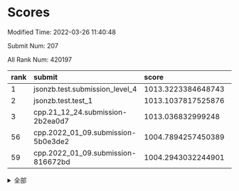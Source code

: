 # Scores

Modified Time: 2022-03-26 11:40:48

Submit Num: 207

All Rank Num: 420197

| rank |               submit               |       score        |       sigma        | pk_num |
| :--- | :--------------------------------- | :----------------- | :----------------- | :----- |
| 1    | jsonzb.test.submission_level_4     | 1013.3223384648743 | 0.8153984149602368 | 8118   |
| 2    | jsonzb.test.test_1                 | 1013.1037817525876 | 0.8510396262140775 | 8123   |
| 3    | cpp.21_12_24.submission-2b2ea0d7   | 1013.036832999248  | 0.8135144299780042 | 8118   |
| 56   | cpp.2022_01_09.submission-5b0e3de2 | 1004.7894257450389 | 0.7054196474617771 | 8119   |
| 59   | cpp.2022_01_09.submission-816672bd | 1004.2943032244901 | 0.7053808198630123 | 8118   |


<details>
<summary>全部</summary>

| rank |                 submit                 |       score        |       sigma        | pk_num |
| :--- | :------------------------------------- | :----------------- | :----------------- | :----- |
| 1    | jsonzb.test.submission_level_4         | 1013.3223384648743 | 0.8153984149602368 | 8118   |
| 2    | jsonzb.test.test_1                     | 1013.1037817525876 | 0.8510396262140775 | 8123   |
| 3    | cpp.21_12_24.submission-2b2ea0d7       | 1013.036832999248  | 0.8135144299780042 | 8118   |
| 4    | gobigger.level_3.submission_level_3_30 | 1011.865204889688  | 0.8021565943558593 | 8120   |
| 5    | gobigger.level_3.submission_level_3_16 | 1011.8490833307286 | 0.7659428584746664 | 8115   |
| 6    | gobigger.level_3.submission_level_3_1  | 1011.2523621288884 | 0.7740692723475251 | 8121   |
| 7    | gobigger.level_3.submission_level_3_11 | 1011.238052078165  | 0.7799667096689141 | 8121   |
| 8    | gobigger.level_3.submission_level_3_25 | 1011.2116356948013 | 0.7863808464751817 | 8122   |
| 9    | gobigger.level_3.submission_level_3_49 | 1011.1224645639211 | 0.765768381736808  | 8123   |
| 10   | gobigger.level_3.submission_level_3_42 | 1011.00793662163   | 0.786282537548767  | 8122   |
| 11   | gobigger.level_3.submission_level_3_36 | 1010.958484332971  | 0.7726788518728427 | 8123   |
| 12   | gobigger.level_3.submission_level_3_2  | 1010.9409114910922 | 0.7815418072661586 | 8122   |
| 13   | gobigger.level_3.submission_level_3_29 | 1010.8054447540786 | 0.792322225487862  | 8123   |
| 14   | gobigger.level_3.submission_level_3_3  | 1010.7620547145491 | 0.777164979154857  | 8116   |
| 15   | gobigger.level_3.submission_level_3_26 | 1010.7075016798675 | 0.7894146957190866 | 8119   |
| 16   | gobigger.level_3.submission_level_3_18 | 1010.7016534054288 | 0.7530356429504921 | 8119   |
| 17   | gobigger.level_3.submission_level_3_48 | 1010.6808738136939 | 0.7644194012863202 | 8120   |
| 18   | gobigger.level_3.submission_level_3_7  | 1010.5619123451393 | 0.790389239082123  | 8124   |
| 19   | gobigger.level_3.submission_level_3_41 | 1010.5452845019371 | 0.7560828744128651 | 8122   |
| 20   | gobigger.level_3.submission_level_3_24 | 1010.4341549070351 | 0.7832285741575536 | 8120   |
| 21   | gobigger.level_3.submission_level_3_20 | 1010.2423605831993 | 0.7607033535760794 | 8117   |
| 22   | gobigger.level_3.submission_level_3_40 | 1010.2342204901612 | 0.7706243002198654 | 8117   |
| 23   | gobigger.level_3.submission_level_3_0  | 1010.1660108707981 | 0.7658018497532083 | 8121   |
| 24   | gobigger.level_3.submission_level_3_8  | 1010.0713344175344 | 0.7671652139823772 | 8125   |
| 25   | gobigger.level_3.submission_level_3_45 | 1009.9914921941654 | 0.7431251849138848 | 8120   |
| 26   | gobigger.level_3.submission_level_3_4  | 1009.9314074116833 | 0.7729514632662363 | 8118   |
| 27   | gobigger.level_3.submission_level_3_39 | 1009.928769899613  | 0.748052766200246  | 8121   |
| 28   | gobigger.level_3.submission_level_3_23 | 1009.9210260333978 | 0.7439376383438445 | 8122   |
| 29   | gobigger.level_3.submission_level_3_13 | 1009.9047000138178 | 0.7553029431309108 | 8124   |
| 30   | gobigger.level_3.submission_level_3_44 | 1009.7690104105357 | 0.7792725101028203 | 8123   |
| 31   | gobigger.level_3.submission_level_3_43 | 1009.740162419915  | 0.7643902076836482 | 8121   |
| 32   | gobigger.level_3.submission_level_3_19 | 1009.6648635284338 | 0.7715540531269609 | 8117   |
| 33   | gobigger.level_3.submission_level_3_38 | 1009.5962527915934 | 0.7583583234977648 | 8122   |
| 34   | gobigger.level_3.submission_level_3_34 | 1009.5915472448136 | 0.7542059954964111 | 8123   |
| 35   | gobigger.level_3.submission_level_3_5  | 1009.532513778947  | 0.7490492294094258 | 8121   |
| 36   | gobigger.level_3.submission_level_3_12 | 1009.4678350515302 | 0.7855741569377277 | 8117   |
| 37   | gobigger.level_3.submission_level_3_14 | 1009.4663834585002 | 0.7699036633315044 | 8122   |
| 38   | gobigger.level_3.submission_level_3_32 | 1009.462714281804  | 0.743248913525395  | 8117   |
| 39   | gobigger.level_3.submission_level_3_27 | 1009.3334979288297 | 0.753606098345379  | 8122   |
| 40   | gobigger.level_3.submission_level_3_47 | 1009.2397636507374 | 0.7533825783412547 | 8120   |
| 41   | gobigger.level_3.submission_level_3_31 | 1009.1985557330697 | 0.7395945280799531 | 8120   |
| 42   | gobigger.level_3.submission_level_3_35 | 1009.1127600289643 | 0.7482887244213654 | 8119   |
| 43   | gobigger.level_3.submission_level_3_46 | 1009.060654354939  | 0.7509495244602057 | 8119   |
| 44   | gobigger.level_3.submission_level_3_22 | 1009.0365075827438 | 0.7364833922564061 | 8121   |
| 45   | gobigger.level_3.submission_level_3_28 | 1009.0228419421366 | 0.7496143228030336 | 8123   |
| 46   | gobigger.level_3.submission_level_3_15 | 1009.0028300656157 | 0.7570029015001564 | 8119   |
| 47   | gobigger.level_3.submission_level_3_17 | 1008.9773113107694 | 0.7387312690189938 | 8122   |
| 48   | gobigger.level_3.submission_level_3_33 | 1008.8182093653156 | 0.738621599169169  | 8124   |
| 49   | gobigger.level_3.submission_level_3_6  | 1008.8128566522831 | 0.746249872673872  | 8115   |
| 50   | gobigger.level_3.submission_level_3_37 | 1008.7868722834523 | 0.7431059061489265 | 8117   |
| 51   | gobigger.level_3.submission_level_3_9  | 1008.687400363985  | 0.742665496569178  | 8119   |
| 52   | gobigger.level_3.submission_level_3_21 | 1008.5346069970703 | 0.7303808488786475 | 8117   |
| 53   | gobigger.level_3.submission_level_3_10 | 1008.5281757972627 | 0.7448996192114461 | 8114   |
| 54   | gobigger.level_1.submission_level_1_7  | 1005.9489463331822 | 0.7325972216175562 | 8122   |
| 55   | gobigger.level_1.submission_level_1_16 | 1004.8340371688688 | 0.717604422455634  | 8117   |
| 56   | cpp.2022_01_09.submission-5b0e3de2     | 1004.7894257450389 | 0.7054196474617771 | 8119   |
| 57   | gobigger.level_1.submission_level_1_14 | 1004.5018061106473 | 0.7345332387902118 | 8122   |
| 58   | gobigger.level_1.submission_level_1_46 | 1004.3740089877668 | 0.7136168992984172 | 8119   |
| 59   | cpp.2022_01_09.submission-816672bd     | 1004.2943032244901 | 0.7053808198630123 | 8118   |
| 60   | gobigger.level_1.submission_level_1_15 | 1004.1495428208755 | 0.7320905710544713 | 8119   |
| 61   | gobigger.level_1.submission_level_1_34 | 1004.1140060972277 | 0.7166892758844282 | 8118   |
| 62   | gobigger.level_1.submission_level_1_27 | 1003.9848466625469 | 0.7222249446994277 | 8116   |
| 63   | gobigger.level_1.submission_level_1_18 | 1003.975246054105  | 0.7184857662372927 | 8119   |
| 64   | gobigger.level_1.submission_level_1_20 | 1003.8667100234744 | 0.7066701509905087 | 8126   |
| 65   | gobigger.level_1.submission_level_1_35 | 1003.8570125406346 | 0.7229765296983972 | 8123   |
| 66   | gobigger.level_1.submission_level_1_30 | 1003.8538622401551 | 0.7228024602422756 | 8117   |
| 67   | gobigger.level_1.submission_level_1_47 | 1003.7885382252435 | 0.7193500630714653 | 8120   |
| 68   | gobigger.level_1.submission_level_1_29 | 1003.7400836568863 | 0.732647379605346  | 8117   |
| 69   | gobigger.level_1.submission_level_1_3  | 1003.6365545971856 | 0.7097449035243365 | 8117   |
| 70   | gobigger.level_1.submission_level_1_19 | 1003.6159223485946 | 0.7306501692296078 | 8119   |
| 71   | gobigger.level_1.submission_level_1_1  | 1003.6052742587943 | 0.7182058067414824 | 8117   |
| 72   | gobigger.level_1.submission_level_1_2  | 1003.5726211603023 | 0.7146442883648486 | 8123   |
| 73   | gobigger.level_1.submission_level_1_39 | 1003.5254342976991 | 0.7097887844765622 | 8126   |
| 74   | gobigger.level_1.submission_level_1_8  | 1003.5184412066703 | 0.7241499385000698 | 8120   |
| 75   | gobigger.level_1.submission_level_1_5  | 1003.4986034566264 | 0.7250144095177115 | 8117   |
| 76   | gobigger.level_1.submission_level_1_13 | 1003.4183331682284 | 0.7155469033148584 | 8126   |
| 77   | gobigger.level_1.submission_level_1_37 | 1003.4070954014471 | 0.708917731642056  | 8120   |
| 78   | gobigger.level_1.submission_level_1_44 | 1003.3044534234652 | 0.7187367569268374 | 8115   |
| 79   | gobigger.level_1.submission_level_1_33 | 1003.2600744964202 | 0.7196667397125012 | 8116   |
| 80   | gobigger.level_1.submission_level_1_41 | 1003.2535420722168 | 0.7069701459285633 | 8119   |
| 81   | gobigger.level_1.submission_level_1_22 | 1003.1983913218553 | 0.7266849044691507 | 8112   |
| 82   | gobigger.level_1.submission_level_1_42 | 1003.1559278783594 | 0.7082315197036624 | 8115   |
| 83   | gobigger.level_1.submission_level_1_28 | 1003.109225749488  | 0.7129316183057867 | 8119   |
| 84   | gobigger.level_1.submission_level_1_31 | 1003.103333941304  | 0.7204500719524831 | 8115   |
| 85   | gobigger.level_1.submission_level_1_48 | 1003.0415462919253 | 0.716411969684876  | 8117   |
| 86   | gobigger.level_1.submission_level_1_49 | 1002.9841103871689 | 0.7086331159365562 | 8120   |
| 87   | gobigger.level_1.submission_level_1_21 | 1002.8297430126663 | 0.7151676197649866 | 8126   |
| 88   | gobigger.level_1.submission_level_1_11 | 1002.7834941055524 | 0.7125142708963026 | 8119   |
| 89   | gobigger.level_1.submission_level_1_9  | 1002.7765144333963 | 0.7132819346614075 | 8117   |
| 90   | gobigger.level_1.submission_level_1_12 | 1002.7662905855684 | 0.7129088491346822 | 8125   |
| 91   | gobigger.level_1.submission_level_1_25 | 1002.7352564401699 | 0.7121695022039566 | 8116   |
| 92   | gobigger.level_1.submission_level_1_26 | 1002.7174686668341 | 0.7174434926002703 | 8116   |
| 93   | gobigger.level_1.submission_level_1_43 | 1002.6562849607262 | 0.7060788078219046 | 8123   |
| 94   | gobigger.level_1.submission_level_1_17 | 1002.6540404378277 | 0.7080460091572462 | 8114   |
| 95   | gobigger.level_1.submission_level_1_38 | 1002.6473002497665 | 0.7154113250767752 | 8117   |
| 96   | gobigger.level_1.submission_level_1_4  | 1002.6295376051628 | 0.711830541227905  | 8123   |
| 97   | gobigger.level_1.submission_level_1_6  | 1002.6076497487815 | 0.7076955016722866 | 8122   |
| 98   | gobigger.level_1.submission_level_1_23 | 1002.5195097259166 | 0.7104679358079576 | 8125   |
| 99   | gobigger.level_1.submission_level_1_10 | 1002.2960158512008 | 0.7087720488858213 | 8116   |
| 100  | gobigger.level_1.submission_level_1_24 | 1002.2371724114694 | 0.7128809128865573 | 8121   |
| 101  | gobigger.level_1.submission_level_1_32 | 1002.2244953876238 | 0.7043874308132578 | 8124   |
| 102  | gobigger.level_1.submission_level_1_0  | 1002.1980870975713 | 0.7155033233134798 | 8120   |
| 103  | gobigger.level_1.submission_level_1_45 | 1001.9630010326953 | 0.7117034083607277 | 8123   |
| 104  | gobigger.level_1.submission_level_1_36 | 1001.9523838811479 | 0.713602314806051  | 8120   |
| 105  | gobigger.level_1.submission_level_1_40 | 1001.4659042061774 | 0.7045909629397863 | 8118   |
| 106  | gobigger.random.submission_random_33   | 997.1924083681571  | 0.7102704743745742 | 8122   |
| 107  | gobigger.random.submission_random_7    | 997.0535960695306  | 0.6912953730479446 | 8120   |
| 108  | gobigger.random.submission_random_27   | 996.9875204699566  | 0.7043304526112848 | 8119   |
| 109  | gobigger.random.submission_random_24   | 996.9803272487303  | 0.6972387238133518 | 8122   |
| 110  | gobigger.random.submission_random_21   | 996.9212898033688  | 0.711048965160277  | 8121   |
| 111  | gobigger.random.submission_random_1    | 996.8712005992321  | 0.6976383389458436 | 8122   |
| 112  | gobigger.random.submission_random_2    | 996.6838959756302  | 0.704795332785212  | 8115   |
| 113  | gobigger.random.submission_random_17   | 996.6138796912895  | 0.6986604020215688 | 8118   |
| 114  | gobigger.random.submission_random_31   | 996.5179678179902  | 0.7206528953182906 | 8117   |
| 115  | gobigger.random.submission_random_41   | 996.4970021294263  | 0.7096408115843489 | 8120   |
| 116  | gobigger.random.submission_random_38   | 996.4939464020476  | 0.7103860660345901 | 8120   |
| 117  | gobigger.random.submission_random_10   | 996.490778485756   | 0.7114683616399978 | 8117   |
| 118  | gobigger.random.submission_random_5    | 996.4718367112766  | 0.7104308500804134 | 8118   |
| 119  | gobigger.random.submission_random_36   | 996.4314933503497  | 0.7058507347192086 | 8121   |
| 120  | gobigger.random.submission_random_30   | 996.4227267518927  | 0.7053549784065972 | 8116   |
| 121  | gobigger.random.submission_random_3    | 996.3672698436527  | 0.7174215726443676 | 8117   |
| 122  | gobigger.random.submission_random_18   | 996.3522703623207  | 0.7057702792139383 | 8116   |
| 123  | gobigger.random.submission_random_25   | 996.320018797228   | 0.7026504771275838 | 8120   |
| 124  | gobigger.random.submission_random_8    | 996.3088846514999  | 0.7127549588852774 | 8117   |
| 125  | gobigger.random.submission_random_35   | 996.3053591097753  | 0.7214402635351708 | 8116   |
| 126  | gobigger.random.submission_random_9    | 996.3032855561581  | 0.7080243516983811 | 8118   |
| 127  | gobigger.random.submission_random_19   | 996.2271935745156  | 0.7032364683757383 | 8124   |
| 128  | gobigger.random.submission_random_23   | 996.1039134149919  | 0.7093921500723481 | 8118   |
| 129  | gobigger.random.submission_random_47   | 996.087308683624   | 0.7228780213288143 | 8123   |
| 130  | gobigger.random.submission_random_44   | 996.0840918526937  | 0.6983106398631148 | 8120   |
| 131  | gobigger.random.submission_random_32   | 995.9483352046828  | 0.7133158838184339 | 8119   |
| 132  | gobigger.random.submission_random_0    | 995.9355269638089  | 0.7082035559120444 | 8120   |
| 133  | gobigger.random.submission_random_12   | 995.9271927555588  | 0.7170390616229282 | 8124   |
| 134  | gobigger.random.submission_random_20   | 995.873778956885   | 0.7146977201489422 | 8119   |
| 135  | gobigger.random.submission_random_40   | 995.8319901856428  | 0.7220570901339193 | 8122   |
| 136  | gobigger.random.submission_random_4    | 995.8067124183165  | 0.6989231240378044 | 8116   |
| 137  | gobigger.random.submission_random_45   | 995.8044701031355  | 0.7059974511828698 | 8124   |
| 138  | gobigger.random.submission_random_26   | 995.7768882070999  | 0.70356408771083   | 8126   |
| 139  | gobigger.random.submission_random_34   | 995.7002984831242  | 0.7199384175561944 | 8120   |
| 140  | gobigger.random.submission_random_16   | 995.6954686305236  | 0.7076570919509746 | 8117   |
| 141  | gobigger.random.submission_random_14   | 995.6275146938907  | 0.7126241402985994 | 8126   |
| 142  | gobigger.random.submission_random_42   | 995.5803303167218  | 0.7175838372026949 | 8117   |
| 143  | gobigger.random.submission_random_48   | 995.5552924696447  | 0.7061777632360371 | 8123   |
| 144  | gobigger.random.submission_random_15   | 995.5220325738906  | 0.7117738835675731 | 8120   |
| 145  | gobigger.random.submission_random_46   | 995.4736237381908  | 0.7098167772558301 | 8114   |
| 146  | gobigger.random.submission_random_43   | 995.4648014346138  | 0.707305088135222  | 8117   |
| 147  | gobigger.random.submission_random_13   | 995.4248645124617  | 0.7142079074020177 | 8122   |
| 148  | gobigger.random.submission_random_37   | 995.40201588556    | 0.7071430645696227 | 8117   |
| 149  | gobigger.random.submission_random_22   | 995.3779031303831  | 0.7061807408113241 | 8119   |
| 150  | gobigger.random.submission_random_28   | 995.3656248461328  | 0.7054251804199941 | 8121   |
| 151  | gobigger.random.submission_random_29   | 995.2238943334324  | 0.7002036946873756 | 8120   |
| 152  | gobigger.random.submission_random_6    | 995.159833451857   | 0.7160193709723743 | 8120   |
| 153  | gobigger.random.submission_random_49   | 994.9609785417554  | 0.7130997875688403 | 8114   |
| 154  | gobigger.random.submission_random_11   | 994.86584208506    | 0.7210513862844314 | 8121   |
| 155  | gobigger.random.submission_random_39   | 994.1349610004291  | 0.7401071196196966 | 8122   |
| 156  | gobigger.level_2.submission_level_2_15 | 994.0701055924927  | 0.7404782625475119 | 8118   |
| 157  | gobigger.level_2.submission_level_2_10 | 993.7971122944655  | 0.7394963395790559 | 8114   |
| 158  | gobigger.level_2.submission_level_2_36 | 993.6898773826013  | 0.7216929062078691 | 8117   |
| 159  | gobigger.level_2.submission_level_2_21 | 993.6135371600825  | 0.7532754554006866 | 8118   |
| 160  | gobigger.level_2.submission_level_2_37 | 993.5399802205358  | 0.7234985510052914 | 8117   |
| 161  | gobigger.level_2.submission_level_2_20 | 993.2339712163844  | 0.7431093667517631 | 8118   |
| 162  | gobigger.level_2.submission_level_2_23 | 993.2151353517052  | 0.7493077074962112 | 8122   |
| 163  | gobigger.level_2.submission_level_2_12 | 993.1616907285521  | 0.7478557163773685 | 8120   |
| 164  | gobigger.level_2.submission_level_2_47 | 993.1550561803825  | 0.7329538343996087 | 8121   |
| 165  | gobigger.level_2.submission_level_2_13 | 993.065378164683   | 0.7460606041721697 | 8121   |
| 166  | gobigger.level_2.submission_level_2_40 | 993.0088001843027  | 0.7346101833951223 | 8115   |
| 167  | gobigger.level_2.submission_level_2_1  | 992.9475892857229  | 0.7397713120617299 | 8123   |
| 168  | gobigger.level_2.submission_level_2_43 | 992.9324219351051  | 0.7585568662066977 | 8125   |
| 169  | gobigger.level_2.submission_level_2_7  | 992.9135627137947  | 0.7513250659137555 | 8122   |
| 170  | gobigger.level_2.submission_level_2_17 | 992.8754830219624  | 0.753105292417255  | 8122   |
| 171  | gobigger.level_2.submission_level_2_38 | 992.8530999568375  | 0.7321082671325293 | 8120   |
| 172  | gobigger.level_2.submission_level_2_0  | 992.6425105267062  | 0.7304058781602943 | 8121   |
| 173  | gobigger.level_2.submission_level_2_9  | 992.5654021040633  | 0.739268421891934  | 8126   |
| 174  | gobigger.level_2.submission_level_2_18 | 992.5581873337902  | 0.7437230309793225 | 8118   |
| 175  | gobigger.level_2.submission_level_2_46 | 992.4251848994505  | 0.7258695067198139 | 8120   |
| 176  | gobigger.level_2.submission_level_2_4  | 992.3511846526121  | 0.7401940536627291 | 8109   |
| 177  | gobigger.level_2.submission_level_2_28 | 992.3286202752455  | 0.7558212035560513 | 8124   |
| 178  | gobigger.level_2.submission_level_2_6  | 992.3275138136852  | 0.7370589592964044 | 8119   |
| 179  | gobigger.level_2.submission_level_2_29 | 992.1965537032609  | 0.7546805337481989 | 8121   |
| 180  | gobigger.level_2.submission_level_2_5  | 992.1436057610983  | 0.7483340347786442 | 8119   |
| 181  | gobigger.level_2.submission_level_2_41 | 992.0681567915359  | 0.7562123077186027 | 8121   |
| 182  | gobigger.level_2.submission_level_2_24 | 992.0670162695127  | 0.7462517032481395 | 8123   |
| 183  | gobigger.level_2.submission_level_2_30 | 992.0501426108586  | 0.7423465417373666 | 8120   |
| 184  | gobigger.level_2.submission_level_2_44 | 992.018296209814   | 0.7439382163251094 | 8118   |
| 185  | gobigger.level_2.submission_level_2_35 | 991.9585979974038  | 0.7475568411452942 | 8118   |
| 186  | gobigger.level_2.submission_level_2_22 | 991.9501944497006  | 0.7478248414744315 | 8122   |
| 187  | gobigger.level_2.submission_level_2_27 | 991.927270106714   | 0.7466889353472593 | 8121   |
| 188  | gobigger.level_2.submission_level_2_26 | 991.8596876744182  | 0.742242199633007  | 8123   |
| 189  | gobigger.level_2.submission_level_2_34 | 991.84650751397    | 0.7378300622066377 | 8115   |
| 190  | gobigger.level_2.submission_level_2_39 | 991.7820566450384  | 0.7537609093769425 | 8120   |
| 191  | gobigger.level_2.submission_level_2_8  | 991.7681095280604  | 0.7456446716093015 | 8121   |
| 192  | gobigger.level_2.submission_level_2_48 | 991.6157397363834  | 0.751926470627682  | 8117   |
| 193  | gobigger.level_2.submission_level_2_45 | 991.605822134609   | 0.7406599001176316 | 8122   |
| 194  | gobigger.level_2.submission_level_2_2  | 991.6029679098766  | 0.7689905076400888 | 8120   |
| 195  | gobigger.level_2.submission_level_2_25 | 991.5908772657756  | 0.7639457778777429 | 8119   |
| 196  | gobigger.level_2.submission_level_2_3  | 991.581701525457   | 0.754726041018794  | 8122   |
| 197  | gobigger.level_2.submission_level_2_19 | 991.5206931482146  | 0.7573663700793655 | 8117   |
| 198  | gobigger.level_2.submission_level_2_14 | 991.4028027051199  | 0.7428950693479683 | 8122   |
| 199  | gobigger.level_2.submission_level_2_11 | 991.3941574488069  | 0.7498799963531638 | 8122   |
| 200  | gobigger.level_2.submission_level_2_31 | 991.0921159472114  | 0.7646872689962121 | 8126   |
| 201  | gobigger.level_2.submission_level_2_42 | 991.079200947773   | 0.7419735018588338 | 8120   |
| 202  | gobigger.level_2.submission_level_2_32 | 990.928897299834   | 0.7582724068409443 | 8119   |
| 203  | gobigger.level_2.submission_level_2_49 | 990.6510765439534  | 0.766505913668088  | 8122   |
| 204  | gobigger.level_2.submission_level_2_16 | 990.514433732045   | 0.7578386808294629 | 8121   |
| 205  | gobigger.level_2.submission_level_2_33 | 990.2842707651758  | 0.764217101042632  | 8122   |
| 206  | gobigger.none.submission_none_0        | 977.590611264273   | 1.3090743764961548 | 8116   |
| 207  | gobigger.none.submission_none_1        | 974.7384986013869  | 1.5746829667023212 | 8115   |

</details>